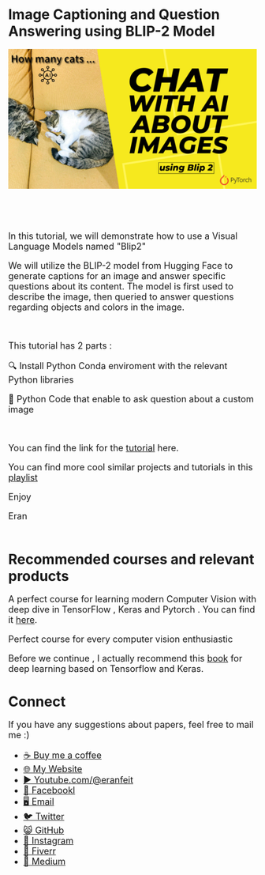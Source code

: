 # Image Captioning and Question Answering using BLIP-2 Model

<p align="center">
  <img width="800" src="Chat with AI About Images using Blip2.png" "image">
</p>

##
<br/><br/> 

<font size= "4" >

In this tutorial, we will demonstrate how to use a Visual Language Models named "Blip2" 

We will utilize the BLIP-2 model from Hugging Face to generate captions for an image and answer specific questions about its content. 
The model is first used to describe the image, then queried to answer questions regarding objects and colors in the image. 


<br/>

This tutorial has 2 parts : 

🔍 Install Python Conda enviroment with the relevant Python libraries 

🐍 Python Code that enable to ask question about a custom image 

<br/>

You can find the link for the [tutorial](https://youtu.be/_kuGdmEFiVs) here. 

You can find more cool similar projects and tutorials in this [playlist](https://www.youtube.com/playlist?list=PLdkryDe59y4a2PRJda-Z7M7Sod7uQKT2d)

Enjoy

Eran
<br/><br/> 

</font>

# Recommended courses and relevant products 
<font size= "4" >

A perfect course for learning modern Computer Vision with deep dive in TensorFlow , Keras and Pytorch . You can find it [here](http://bit.ly/3HeDy1V).

Perfect course for every computer vision enthusiastic

Before we continue , I actually recommend this [book](https://amzn.to/3STWZ2N) for deep learning based on Tensorflow and Keras. 



</font>

# Connect

<font size= "4" >
If you have any suggestions about papers, feel free to mail me :)

- [☕ Buy me a coffee](https://ko-fi.com/eranfeit)
- [🌐 My Website](https://eranfeit.net)
- [▶️ Youtube.com/@eranfeit](https://www.youtube.com/channel/UCTiWJJhaH6BviSWKLJUM9sg)
- [🐙 Facebookl](https://www.facebook.com/groups/3080601358933585)
- [🖥️ Email](mailto:feitgemel@gmail.com)
- [🐦 Twitter](https://twitter.com/eran_feit )
- [😸 GitHub](https://github.com/feitgemel)
- [📸 Instagram](https://www.instagram.com/eran_feit/)
- [🤝 Fiverr ](https://www.fiverr.com/s/mB3Pbb)
- [📝 Medium ](https://medium.com/@feitgemel)


</font>

